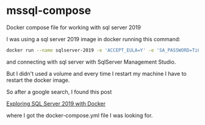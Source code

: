 # mssql-compose
Docker compose file for working with sql server 2019

I was using a sql server 2019 image in docker running this command:

```bash
docker run --name sqlserver-2019 -e 'ACCEPT_EULA=Y' -e 'SA_PASSWORD=Ti6collegato!' -p 1433:1433 -d mcr.microsoft.com/mssql/server:2019-latest
```

and connecting with sql server with SqlServer Management Studio.

But I didn't used a volume and every time I restart my machine I have to restart the docker image.

So after a google search, I found this post

[Exploring SQL Server 2019 with Docker](https://espressocoder.com/2020/07/07/exploring-sql-server-2019-with-docker/)

where I got the docker-compose.yml file I was looking for.

